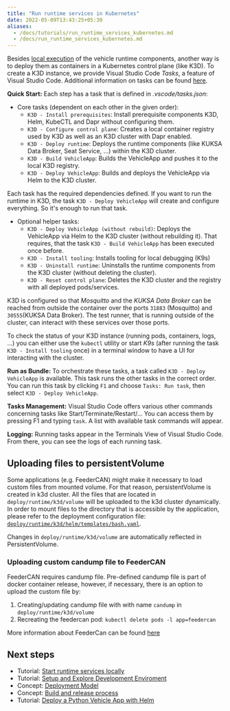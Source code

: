```yaml
---
title: "Run runtime services in Kubernetes"
date: 2022-05-09T13:43:25+05:30
aliases:
  - /docs/tutorials/run_runtime_services_kubernetes.md
  - /docs/run_runtime_services_kubernetes.md
---
```


Besides [local execution](/docs/run_runtime_services_locally.md) of the vehicle runtime components, another way is to deploy them as containers in a Kubernetes control plane (like K3D). To create a K3D instance, we provide Visual Studio Code _Tasks_, a feature of Visual Studio Code. Additional information on tasks can be found [here](https://code.visualstudio.com/docs/editor/tasks).

**Quick Start:** Each step has a task that is defined in _.vscode/tasks.json_:

* Core tasks (dependent on each other in the given order):
  * ```K3D - Install prerequisites```: Install prerequisite components K3D, Helm, KubeCTL and Dapr without configuring them.
  * ```K3D - Configure control plane```: Creates a local container registry used by K3D as well as an K3D cluster with Dapr enabled.
  * ```K3D - Deploy runtime```: Deploys the runtime components (like KUKSA Data Broker, Seat Service, ...) within the K3D cluster.
  * ```K3D - Build VehicleApp```: Builds the VehicleApp and pushes it to the local K3D registry.
  * ```K3D - Deploy VehicleApp```: Builds and deploys the VehicleApp via Helm to the K3D cluster.

Each task has the required dependencies defined. If you want to run the runtime in K3D, the task ```K3D - Deploy VehicleApp``` will create and configure everything. So it's enough to run that task.

* Optional helper tasks:
  * ```K3D - Deploy VehicleApp (without rebuild)```: Deploys the VehicleApp via Helm to the K3D cluster (without rebuilding it). That requires, that the task ```K3D - Build VehicleApp``` has been executed once before.
  * ```K3D - Install tooling```: Installs tooling for local debugging (K9s)
  * ```K3D - Uninstall runtime```: Uninstalls the runtime components from the K3D cluster (without deleting the cluster).
  * ```K3D - Reset control plane```: Deletes the K3D cluster and the registry with all deployed pods/services.

K3D is configured so that _Mosquitto_ and the _KUKSA Data Broker_ can be reached from outside the container over the ports ```31883``` (Mosquitto) and ```30555```(KUKSA Data Broker). The test runner, that is running outside of the cluster, can interact with these services over those ports.

To check the status of your K3D instance (running pods, containers, logs, ...) you can either use the ```kubectl``` utility or start _K9s_ (after running the task ```K3D - Install tooling``` once) in a terminal window to have a UI for interacting with the cluster.

**Run as Bundle:** To orchestrate these tasks, a task called `K3D - Deploy VehicleApp` is available. This task runs the other tasks in the correct order. You can run this task by clicking `F1` and choose `Tasks: Run task`, then select `K3D - Deploy VehicleApp`.

**Tasks Management:** Visual Studio Code offers various other commands concerning tasks like Start/Terminate/Restart/... You can access them by pressing F1 and typing `task`. A list with available task commands will appear.

**Logging:** Running tasks appear in the Terminals View of Visual Studio Code. From there, you can see the logs of each running task.

## Uploading files to persistentVolume

Some applications (e.g. FeederCAN) might make it necessary to load custom files from mounted volume. For that reason, persistentVolume is created in k3d cluster.
All the files that are located in ```deploy/runtime/k3d/volume``` will be uploaded to the k3d cluster dynamically. In order to mount files to the directory that is accessible by the application, please refer to the deployment configuration file: [```deploy/runtime/k3d/helm/templates/bash.yaml```](https://github.com/eclipse-velocitas/devenv-runtime-k3d/blob/main/src/runtime/config/helm/templates/persistentVolume.yaml).

Changes in ```deploy/runtime/k3d/volume``` are automatically reflected in PersistentVolume.

### Uploading custom candump file to FeederCAN

FeederCAN requires candump file. Pre-defined candump file is part of docker container release, however, if necessary, there is an option to upload the custom file by:

1. Creating/updating candump file with with name ```candump``` in ```deploy/runtime/k3d/volume```
1. Recreating the feedercan pod: ```kubectl delete pods -l app=feedercan```

More information about FeederCan can be found [here](https://github.com/eclipse/kuksa.val.feeders/tree/main/dbc2val)

## Next steps

* Tutorial: [Start runtime services locally](/docs/tutorials/run_runtime_services_locally.md)
* Tutorial: [Setup and Explore Development Enviroment](/docs/tutorials/setup_and_explore_development_environment.md)
* Concept: [Deployment Model](/docs/concepts/deployment_model)
* Concept: [Build and release process](/docs/concepts/deployment_model/vehicle_app_releases)
* Tutorial: [Deploy a Python Vehicle App with Helm](/docs/tutorials/tutorial_how_to_deploy_a_vehicle_app_with_helm.md)
